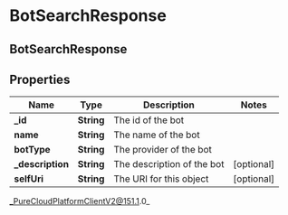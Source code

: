 # BotSearchResponse

## BotSearchResponse

## Properties

|Name | Type | Description | Notes|
|------------ | ------------- | ------------- | -------------|
| **_id** | **String** | The id of the bot | |
| **name** | **String** | The name of the bot | |
| **botType** | **String** | The provider of the bot | |
| **_description** | **String** | The description of the bot | [optional] |
| **selfUri** | **String** | The URI for this object | [optional] |



_PureCloudPlatformClientV2@151.1.0_
